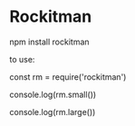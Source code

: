 # Rockitman

npm install rockitman

to use:

const rm = require('rockitman')

console.log(rm.small())

console.log(rm.large())